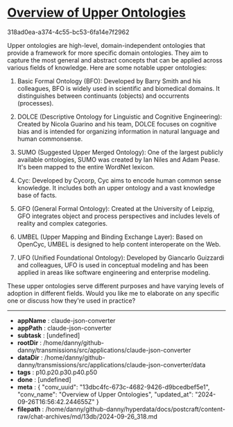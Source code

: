 # [Overview of Upper Ontologies](https://claude.ai/chat/13dbc4fc-673c-4682-9426-d9bcedbef5e1)

318ad0ea-a374-4c55-bc53-6fa14e7f2962

 Upper ontologies are high-level, domain-independent ontologies that provide a framework for more specific domain ontologies. They aim to capture the most general and abstract concepts that can be applied across various fields of knowledge. Here are some notable upper ontologies:

1. Basic Formal Ontology (BFO): 
Developed by Barry Smith and his colleagues, BFO is widely used in scientific and biomedical domains. It distinguishes between continuants (objects) and occurrents (processes).

2. DOLCE (Descriptive Ontology for Linguistic and Cognitive Engineering):
Created by Nicola Guarino and his team, DOLCE focuses on cognitive bias and is intended for organizing information in natural language and human commonsense.

3. SUMO (Suggested Upper Merged Ontology):
One of the largest publicly available ontologies, SUMO was created by Ian Niles and Adam Pease. It's been mapped to the entire WordNet lexicon.

4. Cyc:
Developed by Cycorp, Cyc aims to encode human common sense knowledge. It includes both an upper ontology and a vast knowledge base of facts.

5. GFO (General Formal Ontology):
Created at the University of Leipzig, GFO integrates object and process perspectives and includes levels of reality and complex categories.

6. UMBEL (Upper Mapping and Binding Exchange Layer):
Based on OpenCyc, UMBEL is designed to help content interoperate on the Web.

7. UFO (Unified Foundational Ontology):
Developed by Giancarlo Guizzardi and colleagues, UFO is used in conceptual modeling and has been applied in areas like software engineering and enterprise modeling.

These upper ontologies serve different purposes and have varying levels of adoption in different fields. Would you like me to elaborate on any specific one or discuss how they're used in practice?

---

* **appName** : claude-json-converter
* **appPath** : claude-json-converter
* **subtask** : [undefined]
* **rootDir** : /home/danny/github-danny/transmissions/src/applications/claude-json-converter
* **dataDir** : /home/danny/github-danny/transmissions/src/applications/claude-json-converter/data
* **tags** : p10.p20.p30.p40.p50
* **done** : [undefined]
* **meta** : {
  "conv_uuid": "13dbc4fc-673c-4682-9426-d9bcedbef5e1",
  "conv_name": "Overview of Upper Ontologies",
  "updated_at": "2024-09-26T16:56:42.244655Z"
}
* **filepath** : /home/danny/github-danny/hyperdata/docs/postcraft/content-raw/chat-archives/md/13db/2024-09-26_318.md